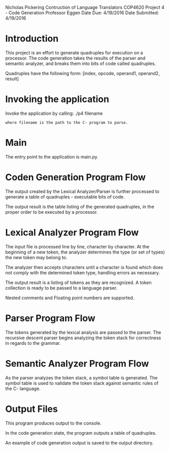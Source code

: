 Nicholas Pickering
Contruction of Language Translators COP4620
Project 4 - Code Generation
Professor Eggen
Date Due: 4/19/2016
Date Submitted: 4/19/2016

# Introduction
This project is an effort to generate quadruples for execution on a processor.
The code generation takes the results of the parser and semantic analyzer, and breaks them into
bits of code called quadruples.

Quadruples have the following form:
[index, opcode, operand1, operand2, result]

# Invoking the application
Invoke the application by calling:
    ./p4 filename

    where filename is the path to the C- program to parse.

# Main
The entry point to the application is main.py.

# Coden Generation Program Flow
The output created by the Lexical Analyzer/Parser is further processed to generate a table of quadruples -
executable bits of code.

The output result is the table listing of the generated quadruples, in the proper order to be executed by a
processor.

# Lexical Analyzer Program Flow
The input file is processed line by line, character by character. At the beginning of a new token, the analyzer
determines the type (or set of types) the new token may belong to.

The analyzer then accepts characters until a character is found which does not comply with the determined
token type, handling errors as necessary.

The output result is a listing of tokens as they are recognized. A token collection is ready to be passed
to a language parser.

Nested comments and Floating point numbers are supported.

# Parser Program Flow
The tokens generated by the lexical analysis are passed to the parser. The recursive descent parser begins analyzing
the token stack for correctness in regards to the grammar.

# Semantic Analyzer Program Flow
As the parser analyzes the token stack, a symbol table is generated. The symbol table is used to validate the
token stack against semantic rules of the C- language.

# Output Files
This program produces output to the console.

In the code generation state, the program outputs a table of quadruples.

An example of code generation output is saved to the output directory.
